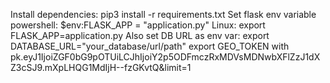 Install dependencies: pip3 install -r requirements.txt
Set flask env variable powershell: $env:FLASK_APP = "application.py"
Linux: export FLASK_APP=application.py
Also set DB URL as env var: export DATABASE_URL="your_database/url/path"
export GEO_TOKEN with pk.eyJ1IjoiZGF0bG9pOTUiLCJhIjoiY2p5ODFmczRxMDVsMDNwbXFlZzJ1dXZ3cSJ9.mXpLHQG1MdIjH--fzGKvtQ&limit=1